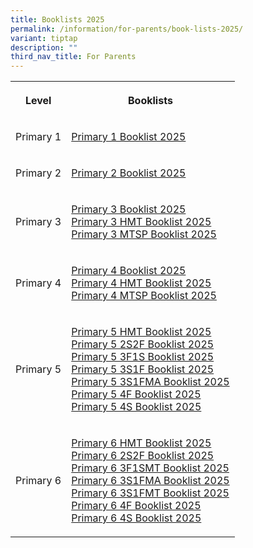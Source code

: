 ```yaml
---
title: Booklists 2025
permalink: /information/for-parents/book-lists-2025/
variant: tiptap
description: ""
third_nav_title: For Parents
---
```

<table style="minWidth: 50px">
<colgroup>
<col>
<col>
</colgroup>
<tbody>
<tr>
<th rowspan="1" colspan="1">
<p><strong>Level</strong>
</p>
</th>
<th rowspan="1" colspan="1">
<p><strong>Booklists</strong>
</p>
</th>
</tr>
<tr>
<td rowspan="1" colspan="1">
<p>Primary 1</p>
</td>
<td rowspan="1" colspan="1">
<p><a href="/files/Booklist 2025/jiemin_booklist_2025_primary_1.pdf" rel="noopener nofollow" target="_blank">Primary 1 Booklist 2025</a>
<br>
</p>
</td>
</tr>
<tr>
<td rowspan="1" colspan="1">
<p>Primary 2</p>
</td>
<td rowspan="1" colspan="1">
<p><a href="/files/Booklist 2025/Jiemin_Booklist_2025_Primary_2.pdf" rel="noopener nofollow" target="_blank">Primary 2 Booklist 2025</a>
<br>
</p>
</td>
</tr>
<tr>
<td rowspan="1" colspan="1">
<p>Primary 3</p>
</td>
<td rowspan="1" colspan="1">
<p><a href="/files/Booklist 2025/Jiemin_Booklist_2025_Primary_3.pdf" rel="noopener nofollow" target="_blank">Primary 3 Booklist 2025</a>
<br><a href="/files/Booklist 2025/Jiemin_Booklist_2025_Primary_3HMT.pdf" rel="noopener nofollow" target="_blank">Primary 3 HMT Booklist 2025</a>
<br><a href="/files/Booklist 2025/Jiemin_Booklist_2025_Primary_3MTSP.pdf" rel="noopener nofollow" target="_blank">Primary 3 MTSP Booklist 2025</a>
</p>
</td>
</tr>
<tr>
<td rowspan="1" colspan="1">
<p>Primary 4</p>
</td>
<td rowspan="1" colspan="1">
<p><a href="/files/Booklist 2025/Jiemin_Booklist_2025_Primary_4.pdf" rel="noopener nofollow" target="_blank">Primary 4 Booklist 2025</a>
<br><a href="/files/Booklist 2025/Jiemin_Booklist_2025_Primary_4HMT.pdf" rel="noopener nofollow" target="_blank">Primary 4 HMT Booklist 2025</a>
<br><a href="/files/Booklist 2025/Jiemin_Booklist_2025_Primary_4MTSP.pdf" rel="noopener nofollow" target="_blank">Primary 4 MTSP Booklist 2025</a>
<br>
</p>
</td>
</tr>
<tr>
<td rowspan="1" colspan="1">
<p>Primary 5</p>
</td>
<td rowspan="1" colspan="1">
<p><a href="/files/Booklist 2025/Jiemin_Booklist_2025_Primary_5HMT.pdf" rel="noopener nofollow" target="_blank">Primary 5 HMT Booklist 2025</a>
<br><a href="/files/Booklist 2025/Jiemin_Booklist_2025_Primary_5_2S2F.pdf" rel="noopener nofollow" target="_blank">Primary 5 2S2F Booklist 2025</a>
<br><a href="/files/Booklist 2025/Jiemin_Booklist_2025_Primary_5_3F1S.pdf" rel="noopener nofollow" target="_blank">Primary 5 3F1S Booklist 2025</a>
<br><a href="/files/Booklist 2025/Jiemin_Booklist_2025_Primary_5_3S1F.pdf" rel="noopener nofollow" target="_blank">Primary 5 3S1F Booklist 2025</a>
<br><a href="/files/Booklist 2025/Jiemin_Booklist_2025_Primary_5_3S1FMA.pdf" rel="noopener nofollow" target="_blank">Primary 5 3S1FMA Booklist 2025</a>
<br><a href="/files/Booklist 2025/Jiemin_Booklist_2025_Primary_5_4F.pdf" rel="noopener nofollow" target="_blank">Primary 5 4F Booklist 2025</a>
<br><a href="/files/Booklist 2025/Jiemin_Booklist_2025_Primary_5_4S.pdf" rel="noopener nofollow" target="_blank">Primary 5 4S Booklist 2025</a>
<br>
</p>
</td>
</tr>
<tr>
<td rowspan="1" colspan="1">
<p>Primary 6</p>
</td>
<td rowspan="1" colspan="1">
<p><a href="/files/Booklist 2025/Jiemin_Booklist_2025_Primary_6HMT.pdf" rel="noopener nofollow" target="_blank">Primary 6 HMT Booklist 2025</a>
<br><a href="/files/Booklist 2025/Jiemin_Booklist_2025_Primary_6_2S2F.pdf" rel="noopener nofollow" target="_blank">Primary 6 2S2F Booklist 2025</a>
<br><a href="/files/Booklist 2025/Jiemin_Booklist_2025_Primary_6_3F1SMT.pdf" rel="noopener nofollow" target="_blank">Primary 6 3F1SMT Booklist 2025</a>
<br><a href="/files/Booklist 2025/Jiemin_Booklist_2025_Primary_6_3S1FMA.pdf" rel="noopener nofollow" target="_blank">Primary 6 3S1FMA Booklist 2025</a>
<br><a href="/files/Booklist 2025/Jiemin_Booklist_2025_Primary_6_3S1FMT.pdf" rel="noopener nofollow" target="_blank">Primary 6 3S1FMT Booklist 2025</a>
<br><a href="/files/Booklist 2025/Jiemin_Booklist_2025_Primary_6_4F.pdf" rel="noopener nofollow" target="_blank">Primary 6 4F Booklist 2025</a>
<br><a href="/files/Booklist 2025/Jiemin_Booklist_2025_Primary_6_4S.pdf" rel="noopener nofollow" target="_blank">Primary 6 4S Booklist 2025</a>
</p>
</td>
</tr>
</tbody>
</table>
<p></p>